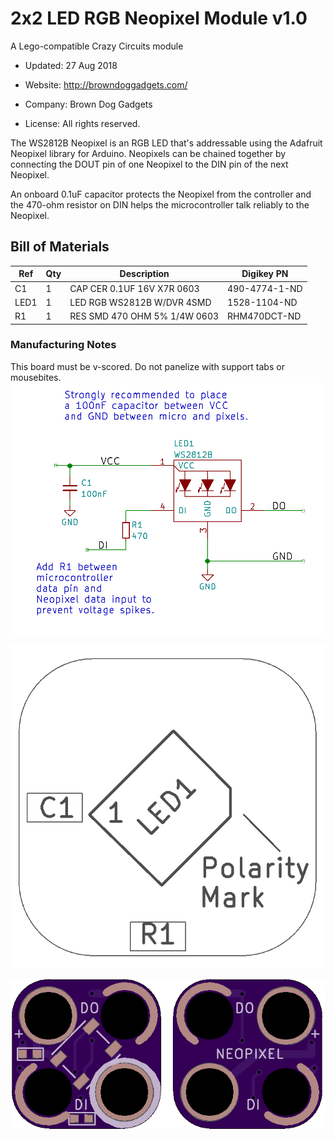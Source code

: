 <!--- start title --->
# 2x2 LED RGB Neopixel Module v1.0
A Lego-compatible Crazy Circuits module

- Updated: 27 Aug 2018

- Website: http://browndoggadgets.com/
- Company: Brown Dog Gadgets
- License: All rights reserved.
<!--- end title --->

The WS2812B Neopixel is an RGB LED that's addressable using the Adafruit Neopixel library for Arduino. Neopixels can be chained together by connecting the DOUT pin of one Neopixel to the DIN pin of the next Neopixel.

An onboard 0.1uF capacitor protects the Neopixel from the controller and the 470-ohm resistor on DIN helps the microcontroller talk reliably to the Neopixel.

<!--- bom start --->
## Bill of Materials

|Ref|Qty|Description|Digikey PN|
|---|---|-----------|------|
|C1|1|CAP CER 0.1UF 16V X7R 0603|490-4774-1-ND|
|LED1|1|LED RGB WS2812B W/DVR 4SMD|1528-1104-ND|
|R1|1|RES SMD 470 OHM 5% 1/4W 0603|RHM470DCT-ND|


<!--- bom end --->

### Manufacturing Notes

This board must be v-scored. Do not panelize with support tabs or mousebites.
![Schematic](schematic.png)

![Assembly Diagram](assembly.png)

![Gerber Preview](preview.png)

